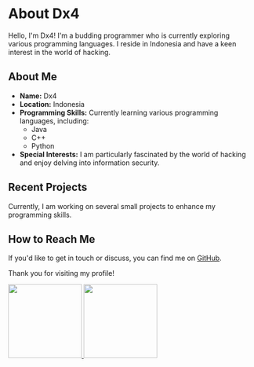 # About Dx4

Hello, I'm Dx4! I'm a budding programmer who is currently exploring various programming languages. I reside in Indonesia and have a keen interest in the world of hacking.

## About Me

- **Name:** Dx4
- **Location:** Indonesia
- **Programming Skills:** Currently learning various programming languages, including:
  - Java
  - C++
  - Python
- **Special Interests:** I am particularly fascinated by the world of hacking and enjoy delving into information security.

## Recent Projects

Currently, I am working on several small projects to enhance my programming skills.

## How to Reach Me

If you'd like to get in touch or discuss, you can find me on [GitHub](https://github.com/Dx4Grey).

Thank you for visiting my profile!


<p align="left">
<a href="https://github.com/Dvaalmeyda">
  <img height="150em" src="https://github-readme-stats-eight-theta.vercel.app/api?username=DX4GREY&show_icons=true&theme=nightowl&include_all_commits=true&count_private=true"/>
  <img height="150em" src="https://github-readme-stats-eight-theta.vercel.app/api/top-langs/?username=DX4GREY&layout=compact&langs_count=8&theme=nightowl"/>
</a>
</p>
